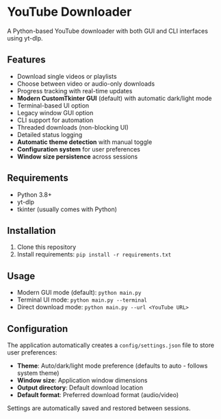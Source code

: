 # YouTube Downloader

A Python-based YouTube downloader with both GUI and CLI interfaces using yt-dlp.

## Features
- Download single videos or playlists
- Choose between video or audio-only downloads
- Progress tracking with real-time updates
- **Modern CustomTkinter GUI** (default) with automatic dark/light mode
- Terminal-based UI option
- Legacy window GUI option
- CLI support for automation
- Threaded downloads (non-blocking UI)
- Detailed status logging
- **Automatic theme detection** with manual toggle
- **Configuration system** for user preferences
- **Window size persistence** across sessions

## Requirements
- Python 3.8+
- yt-dlp
- tkinter (usually comes with Python)

## Installation
1. Clone this repository
2. Install requirements: `pip install -r requirements.txt`

## Usage
- Modern GUI mode (default): `python main.py`
- Terminal UI mode: `python main.py --terminal`
- Direct download mode: `python main.py --url <YouTube URL>`

## Configuration
The application automatically creates a `config/settings.json` file to store user preferences:
- **Theme**: Auto/dark/light mode preference (defaults to auto - follows system theme)
- **Window size**: Application window dimensions
- **Output directory**: Default download location
- **Default format**: Preferred download format (audio/video)

Settings are automatically saved and restored between sessions.